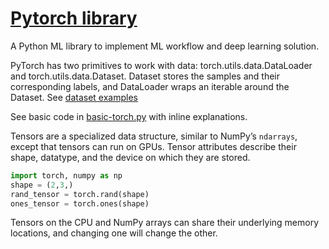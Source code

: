 # [Pytorch library](https://pytorch.org/)

A Python ML library to implement ML workflow and deep learning solution.

PyTorch has two primitives to work with data: torch.utils.data.DataLoader and torch.utils.data.Dataset. Dataset stores the samples and their corresponding labels, and DataLoader wraps an iterable around the Dataset. See [dataset examples](https://pytorch.org/text/stable/datasets.html)

See basic code in [basic-torch.py](https://github.com/jbcodeforce/ML-studies/tree/master/deep-neural-net/basic-torch.py) with inline explanations.

Tensors are a specialized data structure, similar to NumPy’s `ndarrays`, except that tensors can run on GPUs. Tensor attributes describe their shape, datatype, and the device on which they are stored. 

```python
import torch, numpy as np
shape = (2,3,)
rand_tensor = torch.rand(shape)
ones_tensor = torch.ones(shape)
```

Tensors on the CPU and NumPy arrays can share their underlying memory locations, and changing one will change the other.
